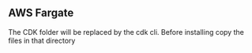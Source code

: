 ## AWS Fargate

The CDK folder will be replaced by the cdk cli. Before installing copy the files in that directory 